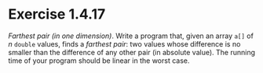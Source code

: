 # Exercise 1.4.17

*Farthest pair (in one dimension)*. Write a program that, given an array `a[]`
of *n* `double` values, finds a *farthest pair*: two values whose difference is
no smaller than the difference of any other pair (in absolute value). The running time
of your program should be linear in the worst case.
